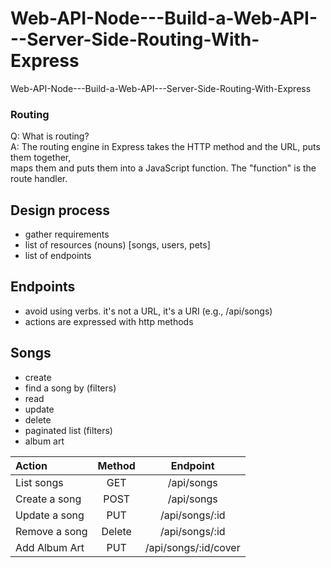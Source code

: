 # Web-API-Node---Build-a-Web-API---Server-Side-Routing-With-Express
Web-API-Node---Build-a-Web-API---Server-Side-Routing-With-Express

### Routing
Q: What is routing?    
A: The routing engine in Express takes the HTTP method and the URL, puts them together,    
   maps them and puts them into a JavaScript function.  The "function" is the route 
   handler.
   
## Design process

- gather requirements    
- list of resources (nouns) [songs, users, pets]    
- list of endpoints

## Endpoints

- avoid using verbs. it's not a URL, it's a URI (e.g., /api/songs)    
- actions are expressed with http methods   

## Songs
- create  
- find a song by (filters)
- read
- update
- delete
- paginated list (filters)
- album art

|Action|Method|Endpoint|
|:--|:--:|:--:|
|List songs|GET|/api/songs|
|Create a song|POST|/api/songs|
|Update a song|PUT|/api/songs/:id|
|Remove a song|Delete|/api/songs/:id|
|Add Album Art|PUT|/api/songs/:id/cover|
